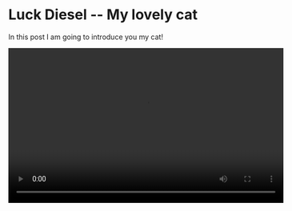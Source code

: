 # Luck Diesel -- My lovely cat

In this post I am going to introduce you my cat!

<video width="550" height="310" controls>
  <source src="/images/diesel.MP4" type="video/mp4">
  
</video>

